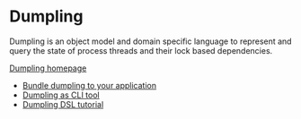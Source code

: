 # Dumpling

Dumpling is an object model and domain specific language to represent and query the state of
process threads and their lock based dependencies.

[Dumpling homepage](http://olivergondza.github.io/dumpling/)

- [Bundle dumpling to your application](http://olivergondza.github.io/dumpling/bundling.html)
- [Dumpling as CLI tool](http://olivergondza.github.io/dumpling/cli.html)
- [Dumpling DSL tutorial](http://olivergondza.github.io/dumpling/tutorial.html)

